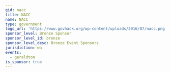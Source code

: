 ```yaml
---
gid: nacc
title: NACC
name: NACC
type: government
logo_url: 'https://www.govhack.org/wp-content/uploads/2016/07/nacc.png'
sponsor_level: Bronze Sponsor
sponsor_level_id: bronze
sponsor_level_desc: Bronze Event Sponsors
jurisdiction: wa
events:
  - geraldton
is_sponsor: true
---
```

